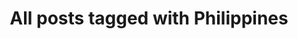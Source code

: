 ---
layout: tag
title: "All posts tagged with Philippines"
permalink: /weblog/tags/philippines/
taxonomy: Philippines
---